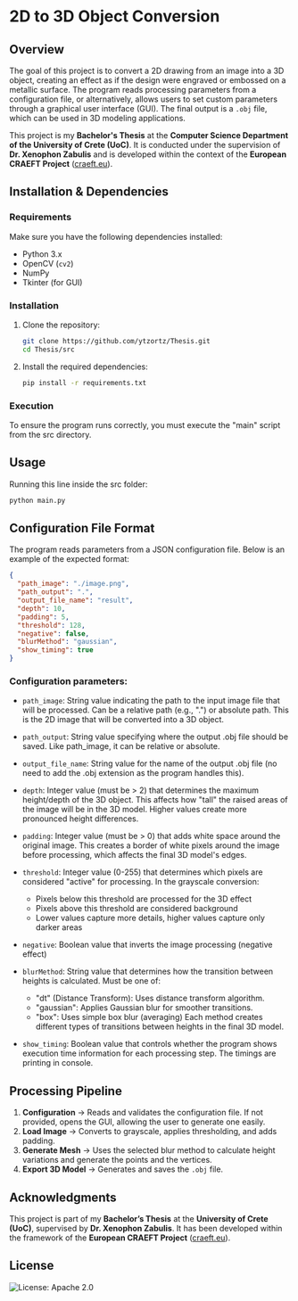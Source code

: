 ﻿# 2D to 3D Object Conversion

## Overview

The goal of this project is to convert a 2D drawing from an image into a 3D object, creating an effect as if the design were engraved or embossed on a metallic surface. The program reads processing parameters from a configuration file, or alternatively, allows users to set custom parameters through a graphical user interface (GUI). The final output is a  `.obj`  file, which can be used in 3D modeling applications.

This project is  my  **Bachelor's Thesis**  at the  **Computer Science Department of the University of Crete (UoC)**. It is conducted under the supervision of  **Dr. Xenophon Zabulis**  and is developed within the context of the  **European CRAEFT Project**  ([craeft.eu](https://www.craeft.eu/)).



 ## Installation & Dependencies
 ### **Requirements**
Make sure you have the following dependencies installed:
-   Python 3.x
-   OpenCV (`cv2`)
-   NumPy
-   Tkinter (for GUI)

### **Installation**

1.  Clone the repository:
	```bash
	git clone https://github.com/ytzortz/Thesis.git
	cd Thesis/src
	```
2.  Install the required dependencies:
	```bash
	pip install -r requirements.txt
	```

### **Execution**
To ensure the program runs correctly, you must execute the "main" script from the src directory.

## **Usage**

Running this line inside the src folder:
```bash
python main.py
```

## **Configuration File Format**

The program reads parameters from a JSON configuration file. Below is an example of the expected format:

```json
{
  "path_image": "./image.png",
  "path_output": ".",
  "output_file_name": "result",
  "depth": 10,
  "padding": 5,
  "threshold": 128,
  "negative": false,
  "blurMethod": "gaussian",
  "show_timing": true
}
```
### Configuration parameters:
- ``path_image``: String value indicating the path to the input image file that will be processed. Can be a relative path (e.g., ".") or absolute path. This is the 2D image that will be converted into a 3D object.

- ``path_output``: String value specifying where the output .obj file should be saved. Like path_image, it can be relative or absolute.

- ``output_file_name``: String value for the name of the output .obj file (no need to add the .obj extension as the program handles this).

- ``depth``: Integer value (must be > 2) that determines the maximum height/depth of the 3D object. This affects how "tall" the raised areas of the image will be in the 3D model. Higher values create more pronounced height differences.

- ``padding``: Integer value (must be > 0) that adds white space around the original image. This creates a border of white pixels around the image before processing, which affects the final 3D model's edges.

- ``threshold``: Integer value (0-255) that determines which pixels are considered "active" for processing. In the grayscale conversion:
	-  Pixels below this threshold are processed for the 3D effect
	-  Pixels above this threshold are considered background
	- Lower values capture more details, higher values capture only darker areas

- ``negative``: Boolean value that inverts the image processing (negative effect)

- ``blurMethod``: String value that determines how the transition between heights is calculated. Must be one of:
	- "dt" (Distance Transform): Uses distance transform algorithm.
	- "gaussian": Applies Gaussian blur for smoother transitions.
	- "box": Uses simple box blur (averaging) Each method creates different types of transitions between heights in the final 3D model.
	
- ``show_timing``: Boolean value that controls whether the program shows execution time information for each processing step. The timings are printing in console.

## **Processing Pipeline**

1.  **Configuration**  → Reads and validates the configuration file. If not provided, opens the GUI, allowing the user to generate one easily.
2.  **Load Image**  → Converts to grayscale, applies thresholding, and adds padding.
3.  **Generate Mesh**  → Uses the selected blur method to calculate height variations and generate the points and the vertices.
4.  **Export 3D Model**  → Generates and saves the  `.obj`  file.

## **Acknowledgments**

This project is part of my  **Bachelor’s Thesis**  at the  **University of Crete (UoC)**, supervised by  **Dr. Xenophon Zabulis**. It has been developed within the framework of the  **European CRAEFT Project**  ([craeft.eu](https://www.craeft.eu/)).

## License

![License: Apache 2.0](https://img.shields.io/badge/License-Apache_2.0-blue.svg)


